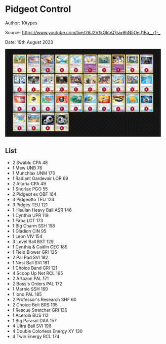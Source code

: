 # Pidgeot Control

Author: 10types

Source: <https://www.youtube.com/live/26J2V1kOkbQ?si=9hN5OeJ1Ba__rf-_>

Date: 19th August 2023

![decklist](../../images/OBF/Pidgeot%20Control/1-%20Pidgeot%20Control.png)

## List

* 2 Swablu CPA 48
* 1 Mew UNB 76
* 1 Munchlax UNM 173
* 1 Radiant Gardevoir LOR 69
* 2 Altaria CPA 49
* 1 Snorlax PGO 55
* 2 Pidgeot ex OBF 164
* 3 Pidgeotto TEU 123
* 3 Pidgey TEU 121
* 1 Hisuian Heavy Ball ASR 146
* 1 Cynthia UPR 119
* 1 Faba LOT 173
* 1 Big Charm SSH 158
* 1 Gladion CIN 95
* 1 Leon VIV 154
* 3 Level Ball BST 129
* 1 Cynthia & Caitlin CEC 189
* 1 Field Blower GRI 125
* 2 Pal Pad SVI 182
* 1 Nest Ball SVI 181
* 1 Choice Band GRI 121
* 4 Scoop Up Net RCL 165
* 2 Artazon PAL 171
* 2 Boss's Orders PAL 172
* 1 Marnie SSH 169
* 1 Iono PAL 185
* 2 Professor's Research SHF 60
* 2 Choice Belt BRS 135
* 1 Rescue Stretcher GRI 130
* 1 Acerola BUS 112
* 1 Big Parasol DAA 157
* 4 Ultra Ball SVI 196
* 4 Double Colorless Energy XY 130
* 4 Twin Energy RCL 174
